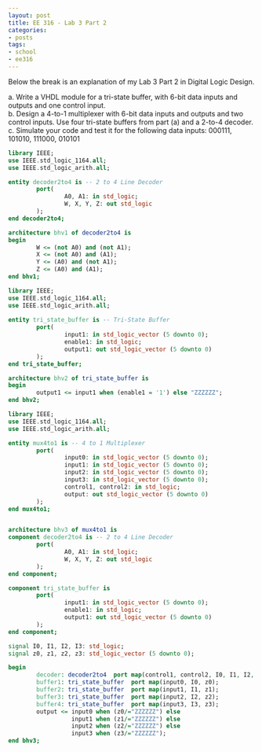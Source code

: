 ```yaml
---
layout: post
title: EE 316 - Lab 3 Part 2
categories: 
- posts
tags:
- school
- ee316
---
```

Below the break is an explanation of my Lab 3 Part 2 in Digital Logic Design.

<!--break-->
a. Write a VHDL module for a tri-state buffer, with 6-bit data inputs and outputs and one control input.<br>
b. Design a 4-to-1 multiplexer with 6-bit data inputs and outputs and two control inputs. Use four tri-state buffers from part (a) and a 2-to-4 decoder.<br>
c. Simulate your code and test it for the following data inputs: 000111, 101010, 111000, 010101

```vhdl
library IEEE;
use IEEE.std_logic_1164.all;
use IEEE.std_logic_arith.all;

entity decoder2to4 is -- 2 to 4 Line Decoder
        port( 
                A0, A1: in std_logic;
                W, X, Y, Z: out std_logic
        );
end decoder2to4;

architecture bhv1 of decoder2to4 is
begin
        W <= (not A0) and (not A1);
        X <= (not A0) and (A1);
        Y <= (A0) and (not A1);
        Z <= (A0) and (A1);
end bhv1;

library IEEE;
use IEEE.std_logic_1164.all;
use IEEE.std_logic_arith.all;
 
entity tri_state_buffer is -- Tri-State Buffer
        port(
                input1: in std_logic_vector (5 downto 0);
                enable1: in std_logic;
                output1: out std_logic_vector (5 downto 0)
        );
end tri_state_buffer;

architecture bhv2 of tri_state_buffer is
begin
        output1 <= input1 when (enable1 = '1') else "ZZZZZZ";
end bhv2;

library IEEE;
use IEEE.std_logic_1164.all;
use IEEE.std_logic_arith.all;

entity mux4to1 is -- 4 to 1 Multiplexer
        port(   
                input0: in std_logic_vector (5 downto 0);
                input1: in std_logic_vector (5 downto 0);
                input2: in std_logic_vector (5 downto 0);
                input3: in std_logic_vector (5 downto 0);
                control1, control2: in std_logic;
                output: out std_logic_vector (5 downto 0)
        );
end mux4to1;


architecture bhv3 of mux4to1 is
component decoder2to4 is -- 2 to 4 Line Decoder
        port( 
                A0, A1: in std_logic;
                W, X, Y, Z: out std_logic
        );
end component;

component tri_state_buffer is
        port(
                input1: in std_logic_vector (5 downto 0);
                enable1: in std_logic;
                output1: out std_logic_vector (5 downto 0)
        );
end component;

signal I0, I1, I2, I3: std_logic;
signal z0, z1, z2, z3: std_logic_vector (5 downto 0);

begin
        decoder: decoder2to4  port map(control1, control2, I0, I1, I2, I3);
        buffer1: tri_state_buffer  port map(input0, I0, z0);
        buffer2: tri_state_buffer  port map(input1, I1, z1);
        buffer3: tri_state_buffer  port map(input2, I2, z2);
        buffer4: tri_state_buffer  port map(input3, I3, z3);
        output <= input0 when (z0/="ZZZZZZ") else
                  input1 when (z1/="ZZZZZZ") else
                  input2 when (z2/="ZZZZZZ") else
                  input3 when (z3/="ZZZZZZ");
end bhv3;
```
